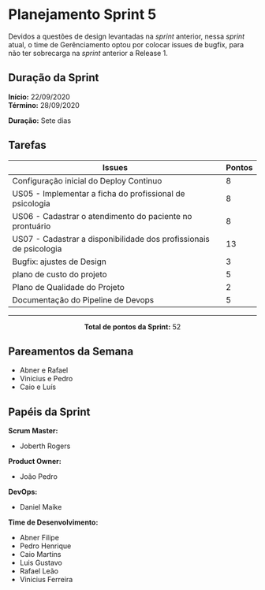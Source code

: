 # Planejamento Sprint 5

<p style="text-align: justify:">
    Devidos a questões de design levantadas na <i>sprint</i> anterior, nessa <i>sprint</i> atual, o time de Gerênciamento optou por colocar issues de bugfix, para não ter sobrecarga na <i>sprint</i> anterior a Release 1. 
</p>

## Duração da Sprint

**Início:** 22/09/2020</br>
**Término:** 28/09/2020

**Duração:** Sete dias

## Tarefas

| Issues | Pontos |
| ------ | ------ |
| Configuração inicial do Deploy Continuo | 8 |
| US05 - Implementar a ficha do profissional de psicologia | 8 |
| US06 - Cadastrar o atendimento do paciente no prontuário | 8 |
| US07 - Cadastrar a disponibilidade dos profissionais de psicologia | 13 |
| Bugfix: ajustes de Design | 3 |
| plano de custo do projeto | 5 |
| Plano de Qualidade do Projeto | 2 |
| Documentação do Pipeline de Devops | 5 |

<hr>

<p style="text-align: center;">
    <span style="font-weight: bold;">Total de pontos da Sprint:</span> 52
</p>

## Pareamentos da Semana

- Abner e Rafael
- Vinicius e Pedro
- Caio e Luís

## Papéis da Sprint

**Scrum Master:** 

- Joberth Rogers

**Product Owner:**

- João Pedro

**DevOps:**

- Daniel Maike

**Time de Desenvolvimento:**

- Abner Filipe
- Pedro Henrique
- Caio Martins
- Luis Gustavo
- Rafael Leão
- Vinicius Ferreira

